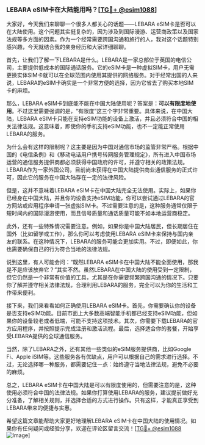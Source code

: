 ### LEBARA eSIM卡在大陆能用吗？[[TG💪+ @esim1088](https://t.me/s/esim1088)]

大家好，今天我们来聊聊一个很多人都关心的话题——LEBARA eSIM卡是否可以在大陆使用。这个问题其实挺复杂的，因为涉及到国际漫游、运营商政策以及国家法规等多方面的因素。作为一个经常需要跨国沟通和旅行的人，我对这个话题特别感兴趣，今天就结合我的亲身经历和大家详细聊聊。

首先，让我们了解一下LEBARA是什么。LEBARA是一家总部位于英国的电信公司，主要提供低成本的国际通话服务。它的eSIM卡是一种虚拟SIM卡，用户无需更换实体SIM卡就可以在全球范围内使用其提供的网络服务。对于经常出国的人来说，LEBARA的eSIM卡确实是一个非常方便的选择，因为它省去了购买本地SIM卡的麻烦。

那么，LEBARA eSIM卡到底能不能在中国大陆使用呢？答案是：**可以有限度地使用**。不过这里需要强调的是，“有限度”这三个字非常重要。具体来说，在中国大陆，LEBARA eSIM卡只能在支持eSIM功能的设备上激活，并且必须符合中国的相关法律法规。这意味着，即使你的手机支持eSIM功能，也不一定能正常使用LEBARA的服务。

为什么会有这样的限制呢？这主要是因为中国对通信市场的监管非常严格。根据中国的《电信条例》和《移动电话用户携号转网服务管理规定》，所有进入中国市场运营的通信服务提供商都必须获得中国政府的许可，并遵守相关的政策法规。LEBARA作为一家外国公司，目前尚未获得在中国大陆提供商业通信服务的正式许可，因此它的服务在中国大陆存在一定的法律风险。

但是，这并不意味着LEBARA eSIM卡在中国大陆完全无法使用。实际上，如果你已经身在中国大陆，并且你的设备支持eSIM功能，你可以尝试通过LEBARA的官方网站或应用程序申请一张虚拟SIM卡。不过需要注意的是，这种服务通常仅限于短时间内的国际漫游使用，而且信号质量和通话质量可能不如本地运营商稳定。

此外，还有一些特殊情况需要注意。例如，如果你是中国大陆居民，但长期居住在国外（比如留学或工作），那么你可以考虑使用LEBARA eSIM卡来保持与国内亲友的联系。在这种情况下，LEBARA的服务可能会更加实用。不过，即便如此，你也需要确保自己的行为符合当地的法律法规。

说到这里，有人可能会问：“既然LEBARA eSIM卡在中国大陆不能全面使用，那我是不是应该放弃它？”其实不然。虽然LEBARA在中国大陆的使用受到一定限制，但它仍然是一个非常有价值的工具，尤其是在你需要频繁跨国沟通的情况下。只要你了解并遵守相关法律法规，合理利用LEBARA的服务，完全可以为你的生活和工作带来便利。

接下来，我们来看看如何正确使用LEBARA eSIM卡。首先，你需要确认你的设备是否支持eSIM功能。目前市面上大多数高端智能手机都已经支持eSIM功能，但如果你的设备较老或者低端，可能不支持这项技术。其次，你需要下载LEBARA的官方应用程序，并按照提示完成注册和激活流程。最后，选择适合你的套餐，开始享受LEBARA提供的全球通信服务。

当然，除了LEBARA之外，还有其他一些类似的eSIM服务提供商，比如Google Fi、Apple iSIM等。这些服务各有优缺点，用户可以根据自己的需求进行选择。不过，无论选择哪一种服务，都需要记住一点：始终遵守当地法律法规，避免不必要的麻烦。

总之，LEBARA eSIM卡在中国大陆是可以有限度使用的，但需要注意的是，这种使用必须符合中国的法律法规。如果你打算使用LEBARA的服务，建议提前做好充分准备，了解相关规则，并选择合适的方式进行操作。只有这样，才能真正享受到LEBARA带来的便捷与实惠。

希望这篇文章能帮助大家更好地理解LEBARA eSIM卡在中国大陆的使用情况。如果你有任何疑问或经验分享，欢迎在评论区留言交流！[[TG💪+ @esim1088](https://t.me/s/esim1088) ![Image](https://i.postimg.cc/4NQfJmqS/Snipaste-2025-05-13-00-14-12.png)]